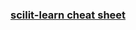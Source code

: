 ### [scilit-learn cheat sheet](https://s3.amazonaws.com/assets.datacamp.com/blog_assets/Scikit_Learn_Cheat_Sheet_Python.pdf)
